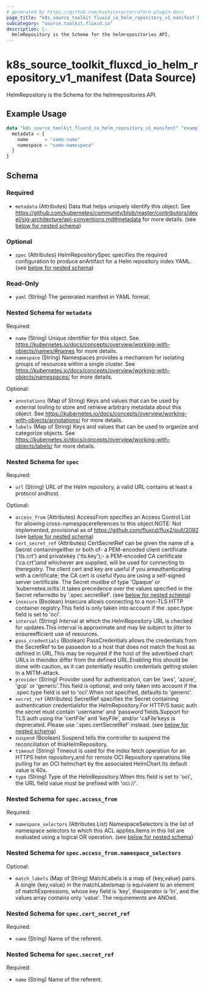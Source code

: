 ```yaml
---
# generated by https://github.com/hashicorp/terraform-plugin-docs
page_title: "k8s_source_toolkit_fluxcd_io_helm_repository_v1_manifest Data Source - terraform-provider-k8s"
subcategory: "source.toolkit.fluxcd.io"
description: |-
  HelmRepository is the Schema for the helmrepositories API.
---
```


# k8s_source_toolkit_fluxcd_io_helm_repository_v1_manifest (Data Source)

HelmRepository is the Schema for the helmrepositories API.

## Example Usage

```terraform
data "k8s_source_toolkit_fluxcd_io_helm_repository_v1_manifest" "example" {
  metadata = {
    name      = "some-name"
    namespace = "some-namespace"
  }
}
```

<!-- schema generated by tfplugindocs -->
## Schema

### Required

- `metadata` (Attributes) Data that helps uniquely identify this object. See https://github.com/kubernetes/community/blob/master/contributors/devel/sig-architecture/api-conventions.md#metadata for more details. (see [below for nested schema](#nestedatt--metadata))

### Optional

- `spec` (Attributes) HelmRepositorySpec specifies the required configuration to produce anArtifact for a Helm repository index YAML. (see [below for nested schema](#nestedatt--spec))

### Read-Only

- `yaml` (String) The generated manifest in YAML format.

<a id="nestedatt--metadata"></a>
### Nested Schema for `metadata`

Required:

- `name` (String) Unique identifier for this object. See https://kubernetes.io/docs/concepts/overview/working-with-objects/names/#names for more details.
- `namespace` (String) Namespaces provides a mechanism for isolating groups of resources within a single cluster. See https://kubernetes.io/docs/concepts/overview/working-with-objects/namespaces/ for more details.

Optional:

- `annotations` (Map of String) Keys and values that can be used by external tooling to store and retrieve arbitrary metadata about this object. See https://kubernetes.io/docs/concepts/overview/working-with-objects/annotations/ for more details.
- `labels` (Map of String) Keys and values that can be used to organize and categorize objects. See https://kubernetes.io/docs/concepts/overview/working-with-objects/labels/ for more details.


<a id="nestedatt--spec"></a>
### Nested Schema for `spec`

Required:

- `url` (String) URL of the Helm repository, a valid URL contains at least a protocol andhost.

Optional:

- `access_from` (Attributes) AccessFrom specifies an Access Control List for allowing cross-namespacereferences to this object.NOTE: Not implemented, provisional as of https://github.com/fluxcd/flux2/pull/2092 (see [below for nested schema](#nestedatt--spec--access_from))
- `cert_secret_ref` (Attributes) CertSecretRef can be given the name of a Secret containingeither or both of- a PEM-encoded client certificate ('tls.crt') and privatekey ('tls.key');- a PEM-encoded CA certificate ('ca.crt')and whichever are supplied, will be used for connecting to theregistry. The client cert and key are useful if you areauthenticating with a certificate; the CA cert is useful ifyou are using a self-signed server certificate. The Secret mustbe of type 'Opaque' or 'kubernetes.io/tls'.It takes precedence over the values specified in the Secret referredto by '.spec.secretRef'. (see [below for nested schema](#nestedatt--spec--cert_secret_ref))
- `insecure` (Boolean) Insecure allows connecting to a non-TLS HTTP container registry.This field is only taken into account if the .spec.type field is set to 'oci'.
- `interval` (String) Interval at which the HelmRepository URL is checked for updates.This interval is approximate and may be subject to jitter to ensureefficient use of resources.
- `pass_credentials` (Boolean) PassCredentials allows the credentials from the SecretRef to be passedon to a host that does not match the host as defined in URL.This may be required if the host of the advertised chart URLs in theindex differ from the defined URL.Enabling this should be done with caution, as it can potentially resultin credentials getting stolen in a MITM-attack.
- `provider` (String) Provider used for authentication, can be 'aws', 'azure', 'gcp' or 'generic'.This field is optional, and only taken into account if the .spec.type field is set to 'oci'.When not specified, defaults to 'generic'.
- `secret_ref` (Attributes) SecretRef specifies the Secret containing authentication credentialsfor the HelmRepository.For HTTP/S basic auth the secret must contain 'username' and 'password'fields.Support for TLS auth using the 'certFile' and 'keyFile', and/or 'caFile'keys is deprecated. Please use '.spec.certSecretRef' instead. (see [below for nested schema](#nestedatt--spec--secret_ref))
- `suspend` (Boolean) Suspend tells the controller to suspend the reconciliation of thisHelmRepository.
- `timeout` (String) Timeout is used for the index fetch operation for an HTTPS helm repository,and for remote OCI Repository operations like pulling for an OCI helmchart by the associated HelmChart.Its default value is 60s.
- `type` (String) Type of the HelmRepository.When this field is set to  'oci', the URL field value must be prefixed with 'oci://'.

<a id="nestedatt--spec--access_from"></a>
### Nested Schema for `spec.access_from`

Required:

- `namespace_selectors` (Attributes List) NamespaceSelectors is the list of namespace selectors to which this ACL applies.Items in this list are evaluated using a logical OR operation. (see [below for nested schema](#nestedatt--spec--access_from--namespace_selectors))

<a id="nestedatt--spec--access_from--namespace_selectors"></a>
### Nested Schema for `spec.access_from.namespace_selectors`

Optional:

- `match_labels` (Map of String) MatchLabels is a map of {key,value} pairs. A single {key,value} in the matchLabelsmap is equivalent to an element of matchExpressions, whose key field is 'key', theoperator is 'In', and the values array contains only 'value'. The requirements are ANDed.



<a id="nestedatt--spec--cert_secret_ref"></a>
### Nested Schema for `spec.cert_secret_ref`

Required:

- `name` (String) Name of the referent.


<a id="nestedatt--spec--secret_ref"></a>
### Nested Schema for `spec.secret_ref`

Required:

- `name` (String) Name of the referent.
